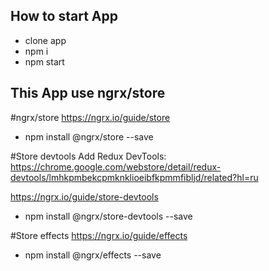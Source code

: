 ## How to start App
- clone app
- npm i
- npm start

## This App use ngrx/store

#ngrx/store
https://ngrx.io/guide/store
- npm install @ngrx/store --save

#Store devtools
Add Redux DevTools:
https://chrome.google.com/webstore/detail/redux-devtools/lmhkpmbekcpmknklioeibfkpmmfibljd/related?hl=ru

https://ngrx.io/guide/store-devtools
 - npm install @ngrx/store-devtools --save
 
#Store effects
https://ngrx.io/guide/effects
- npm install @ngrx/effects --save
